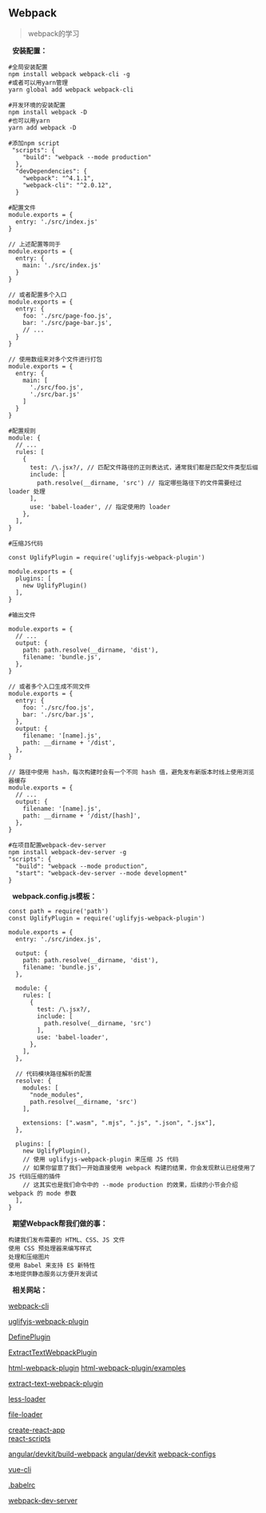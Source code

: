## Webpack

> webpack的学习

&nbsp;&nbsp;**安装配置：**

```
#全局安装配置
npm install webpack webpack-cli -g 
#或者可以用yarn管理
yarn global add webpack webpack-cli

#开发环境的安装配置
npm install webpack -D 
#也可以用yarn 
yarn add webpack -D

#添加npm script
 "scripts": {
    "build": "webpack --mode production"
  },
  "devDependencies": {
    "webpack": "^4.1.1",
    "webpack-cli": "^2.0.12",
  }

#配置文件
module.exports = {
  entry: './src/index.js' 
}

// 上述配置等同于
module.exports = {
  entry: {
    main: './src/index.js'
  }
}

// 或者配置多个入口
module.exports = {
  entry: {
    foo: './src/page-foo.js',
    bar: './src/page-bar.js', 
    // ...
  }
}

// 使用数组来对多个文件进行打包
module.exports = {
  entry: {
    main: [
      './src/foo.js',
      './src/bar.js'
    ]
  }
}

#配置规则
module: {
  // ...
  rules: [
    {
      test: /\.jsx?/, // 匹配文件路径的正则表达式，通常我们都是匹配文件类型后缀
      include: [
        path.resolve(__dirname, 'src') // 指定哪些路径下的文件需要经过 loader 处理
      ],
      use: 'babel-loader', // 指定使用的 loader
    },
  ],
}

#压缩JS代码

const UglifyPlugin = require('uglifyjs-webpack-plugin')

module.exports = {
  plugins: [
    new UglifyPlugin()
  ],
}

#输出文件

module.exports = {
  // ...
  output: {
    path: path.resolve(__dirname, 'dist'),
    filename: 'bundle.js',
  },
}

// 或者多个入口生成不同文件
module.exports = {
  entry: {
    foo: './src/foo.js',
    bar: './src/bar.js',
  },
  output: {
    filename: '[name].js',
    path: __dirname + '/dist',
  },
}

// 路径中使用 hash，每次构建时会有一个不同 hash 值，避免发布新版本时线上使用浏览器缓存
module.exports = {
  // ...
  output: {
    filename: '[name].js',
    path: __dirname + '/dist/[hash]',
  },
}

#在项目配置webpack-dev-server
npm install webpack-dev-server -g
"scripts": {
  "build": "webpack --mode production",
  "start": "webpack-dev-server --mode development"
}
```

&nbsp;&nbsp;**webpack.config.js模板：**
```
const path = require('path')
const UglifyPlugin = require('uglifyjs-webpack-plugin')

module.exports = {
  entry: './src/index.js',

  output: {
    path: path.resolve(__dirname, 'dist'),
    filename: 'bundle.js',
  },

  module: {
    rules: [
      {
        test: /\.jsx?/,
        include: [
          path.resolve(__dirname, 'src')
        ],
        use: 'babel-loader',
      },
    ],
  },

  // 代码模块路径解析的配置
  resolve: {
    modules: [
      "node_modules",
      path.resolve(__dirname, 'src')
    ],

    extensions: [".wasm", ".mjs", ".js", ".json", ".jsx"],
  },

  plugins: [
    new UglifyPlugin(), 
    // 使用 uglifyjs-webpack-plugin 来压缩 JS 代码
    // 如果你留意了我们一开始直接使用 webpack 构建的结果，你会发现默认已经使用了 JS 代码压缩的插件
    // 这其实也是我们命令中的 --mode production 的效果，后续的小节会介绍 webpack 的 mode 参数
  ],
}
```

&nbsp;&nbsp;**期望Webpack帮我们做的事：**
```
构建我们发布需要的 HTML、CSS、JS 文件
使用 CSS 预处理器来编写样式
处理和压缩图片
使用 Babel 来支持 ES 新特性
本地提供静态服务以方便开发调试
```

&nbsp;&nbsp;**相关网站：**

[webpack-cli](https://github.com/webpack/webpack-cli) 

[uglifyjs-webpack-plugin](https://webpack.js.org/plugins/uglifyjs-webpack-plugin/)

[DefinePlugin](https://webpack.js.org/plugins/define-plugin/)

[ExtractTextWebpackPlugin](https://webpack.js.org/plugins/extract-text-webpack-plugin/) 

[html-webpack-plugin](https://doc.webpack-china.org/plugins/html-webpack-plugin/)
[html-webpack-plugin/examples](https://github.com/jantimon/html-webpack-plugin/tree/master/examples)

[extract-text-webpack-plugin](https://doc.webpack-china.org/plugins/extract-text-webpack-plugin) 

[less-loader](https://doc.webpack-china.org/loaders/less-loader)

[file-loader](https://webpack.js.org/loaders/file-loader/)

[create-react-app](https://github.com/facebookincubator/create-react-app)   
[react-scripts](https://github.com/facebookincubator/create-react-app/blob/master/packages/react-scripts/README.md)
    
[angular/devkit/build-webpack](https://github.com/angular/devkit/blob/master/packages/angular_devkit/build_webpack/README.md)
[angular/devkit](https://github.com/angular/devkit) 
[webpack-configs](https://github.com/angular/devkit/tree/master/packages/angular_devkit/build_webpack/src/angular-cli-files/models/webpack-configs) 
    
[vue-cli](https://github.com/vuejs/vue-cli/)

[.babelrc](http://babeljs.io/docs/usage/babelrc/)

[webpack-dev-server](https://github.com/webpack/webpack-dev-server)